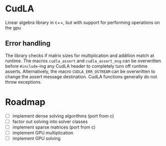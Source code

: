 # CudLA
Linear algebra library in c++, but with support for performing operations on the gpu

## Error handling
The library checks if matrix sizes for multiplication and addition match at runtime.
The macros `cudla_assert` and `cudla_assert_msg` can be overwritten before `#include`-ing any CudLA header to completely turn off runtime asserts. Alternatively, the macro `CUDLA_ERR_OSTREAM` can be overwritten to change the assert message destination. CudLA functions generally do not throw exceptions.


# Roadmap
- [ ] implement dense solving algorithms (port from c)
- [ ] factor out solving into solver classes
- [ ] implement sparse matrices (port from c)
- [ ] implement GPU multiplication
- [ ] implement GPU solving
